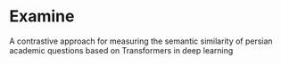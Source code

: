 # Examine
A contrastive approach for measuring the semantic similarity of persian academic questions based on Transformers in deep learning 
